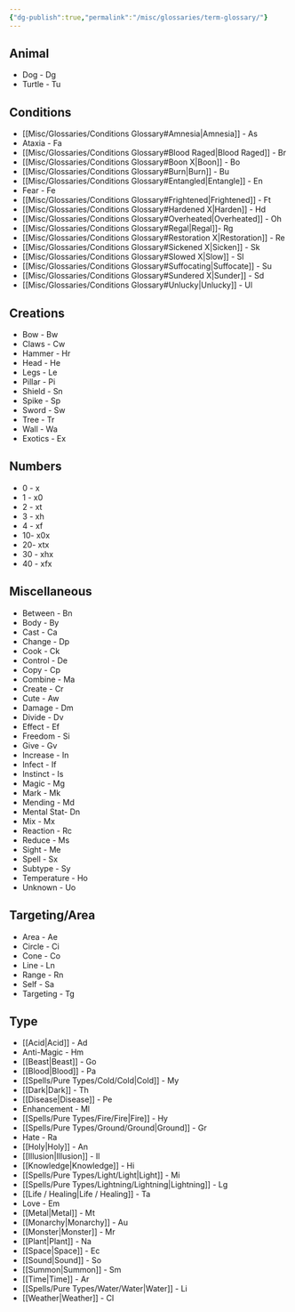 ```yaml
---
{"dg-publish":true,"permalink":"/misc/glossaries/term-glossary/"}
---
```


## Animal
- Dog - Dg 
- Turtle - Tu

## Conditions
- [[Misc/Glossaries/Conditions Glossary#Amnesia\|Amnesia]] - As
- Ataxia - Fa
- [[Misc/Glossaries/Conditions Glossary#Blood Raged\|Blood Raged]] - Br
- [[Misc/Glossaries/Conditions Glossary#Boon X\|Boon]] - Bo
- [[Misc/Glossaries/Conditions Glossary#Burn\|Burn]] - Bu
- [[Misc/Glossaries/Conditions Glossary#Entangled\|Entangle]] - En
- Fear - Fe
- [[Misc/Glossaries/Conditions Glossary#Frightened\|Frightened]] - Ft
- [[Misc/Glossaries/Conditions Glossary#Hardened X\|Harden]] - Hd
- [[Misc/Glossaries/Conditions Glossary#Overheated\|Overheated]] - Oh
- [[Misc/Glossaries/Conditions Glossary#Regal\|Regal]]- Rg
- [[Misc/Glossaries/Conditions Glossary#Restoration X\|Restoration]] - Re
- [[Misc/Glossaries/Conditions Glossary#Sickened X\|Sicken]] - Sk
- [[Misc/Glossaries/Conditions Glossary#Slowed X\|Slow]] - Sl
- [[Misc/Glossaries/Conditions Glossary#Suffocating\|Suffocate]] - Su
- [[Misc/Glossaries/Conditions Glossary#Sundered X\|Sunder]] - Sd
- [[Misc/Glossaries/Conditions Glossary#Unlucky\|Unlucky]] - Ul

## Creations
- Bow - Bw
- Claws - Cw
- Hammer - Hr
- Head - He
- Legs - Le
- Pillar - Pi
- Shield - Sn
- Spike - Sp
- Sword - Sw
- Tree - Tr
- Wall - Wa
- Exotics - Ex

## Numbers
- 0 - x
- 1 - x0
- 2 - xt
- 3 - xh
- 4 - xf
- 10- x0x
- 20- xtx
- 30 - xhx
- 40 - xfx

## Miscellaneous 
- Between - Bn
- Body - By
- Cast - Ca
- Change - Dp
- Cook - Ck
- Control - De
- Copy - Cp
- Combine - Ma
- Create - Cr
- Cute - Aw
- Damage - Dm
- Divide - Dv
- Effect - Ef
- Freedom - Si
- Give - Gv
- Increase - In
- Infect - If
- Instinct - Is
- Magic - Mg
- Mark - Mk
- Mending - Md
- Mental Stat- Dn
- Mix - Mx
- Reaction - Rc
- Reduce - Ms
- Sight - Me
- Spell - Sx
- Subtype - Sy
- Temperature - Ho
- Unknown - Uo

## Targeting/Area
- Area - Ae
- Circle - Ci
- Cone - Co
- Line - Ln
- Range - Rn
- Self - Sa
- Targeting - Tg

## Type
- [[Acid\|Acid]] - Ad
- Anti-Magic - Hm
- [[Beast\|Beast]] - Go
- [[Blood\|Blood]] - Pa
- [[Spells/Pure Types/Cold/Cold\|Cold]] - My
- [[Dark\|Dark]] - Th
- [[Disease\|Disease]] - Pe
- Enhancement - Ml
- [[Spells/Pure Types/Fire/Fire\|Fire]] - Hy
- [[Spells/Pure Types/Ground/Ground\|Ground]] - Gr
- Hate - Ra
- [[Holy\|Holy]] - An
- [[Illusion\|Illusion]] - Il 
- [[Knowledge\|Knowledge]] - Hi
- [[Spells/Pure Types/Light/Light\|Light]] - Mi
- [[Spells/Pure Types/Lightning/Lightning\|Lightning]] - Lg
- [[Life / Healing\|Life / Healing]] - Ta
- Love - Em
- [[Metal\|Metal]] - Mt
- [[Monarchy\|Monarchy]] - Au
- [[Monster\|Monster]] - Mr
- [[Plant\|Plant]] - Na
- [[Space\|Space]] - Ec
- [[Sound\|Sound]] - So
- [[Summon\|Summon]] - Sm
- [[Time\|Time]] - Ar
- [[Spells/Pure Types/Water/Water\|Water]] - Li
- [[Weather\|Weather]] - Cl